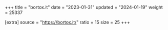 +++
title = "bortox.it"
date = "2023-01-31"
updated = "2024-01-19"
weight = 25337

[extra]
source = "https://bortox.it/"
ratio = 15
size = 25
+++
